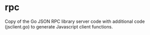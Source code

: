 # rpc

Copy of the Go JSON RPC library server code with additional code (jsclient.go) to generate Javascript client functions.